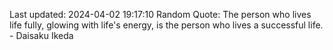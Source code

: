 Last updated: 2024-04-02 19:17:10
Random Quote: The person who lives life fully, glowing with life's energy, is the person who lives a successful life. - Daisaku Ikeda